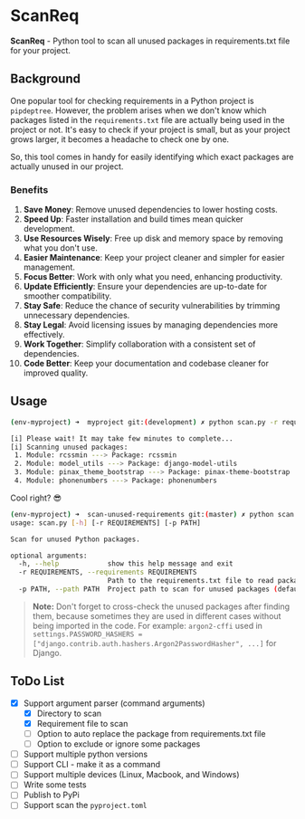 # ScanReq

**ScanReq** - Python tool to scan all unused packages in requirements.txt file for your project.

## Background

One popular tool for checking requirements in a Python project is `pipdeptree`. However, the problem arises when we don't know which packages listed in the `requirements.txt` file are actually being used in the project or not. It's easy to check if your project is small, but as your project grows larger, it becomes a headache to check one by one.

So, this tool comes in handy for easily identifying which exact packages are actually unused in our project.

### Benefits

1. **Save Money**: Remove unused dependencies to lower hosting costs.
2. **Speed Up**: Faster installation and build times mean quicker development.
3. **Use Resources Wisely**: Free up disk and memory space by removing what you don't use.
4. **Easier Maintenance**: Keep your project cleaner and simpler for easier management.
5. **Focus Better**: Work with only what you need, enhancing productivity.
6. **Update Efficiently**: Ensure your dependencies are up-to-date for smoother compatibility.
7. **Stay Safe**: Reduce the chance of security vulnerabilities by trimming unnecessary dependencies.
8. **Stay Legal**: Avoid licensing issues by managing dependencies more effectively.
9. **Work Together**: Simplify collaboration with a consistent set of dependencies.
10. **Code Better**: Keep your documentation and codebase cleaner for improved quality.


## Usage

```bash
(env-myproject) ➜  myproject git:(development) ✗ python scan.py -r requirements.txt -p .

[i] Please wait! It may take few minutes to complete...
[i] Scanning unused packages:
 1. Module: rcssmin ---> Package: rcssmin
 2. Module: model_utils ---> Package: django-model-utils
 3. Module: pinax_theme_bootstrap ---> Package: pinax-theme-bootstrap
 4. Module: phonenumbers ---> Package: phonenumbers
```

Cool right? 😎

```bash
(env-myproject) ➜  scan-unused-requirements git:(master) ✗ python scan.py --help
usage: scan.py [-h] [-r REQUIREMENTS] [-p PATH]

Scan for unused Python packages.

optional arguments:
  -h, --help            show this help message and exit
  -r REQUIREMENTS, --requirements REQUIREMENTS
                        Path to the requirements.txt file to read packages from.
  -p PATH, --path PATH  Project path to scan for unused packages (default: current directory).
```

> **Note:** Don't forget to cross-check the unused packages after finding them,
> because sometimes they are used in different cases without being imported in the code.
> For example: `argon2-cffi` used in `settings.PASSWORD_HASHERS = ["django.contrib.auth.hashers.Argon2PasswordHasher", ...]` for Django.


## ToDo List

- [x] Support argument parser (command arguments)
   - [x] Directory to scan
   - [x] Requirement file to scan
   - [ ] Option to auto replace the package from requirements.txt file
   - [ ] Option to exclude or ignore some packages
- [ ] Support multiple python versions
- [ ] Support CLI - make it as a command
- [ ] Support multiple devices (Linux, Macbook, and Windows)
- [ ] Write some tests
- [ ] Publish to PyPi
- [ ] Support scan the `pyproject.toml`
